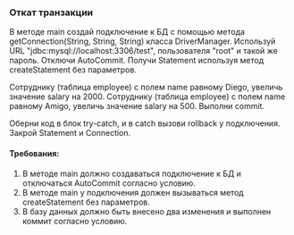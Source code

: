 
### Откат транзакции

В методе main создай подключение к БД с помощью метода getConnection(String, String, String) класса DriverManager.
Используй URL &quot;jdbc:mysql://localhost:3306/test&quot;, пользователя &quot;root&quot; и такой же пароль.
Отключи AutoCommit.
Получи Statement используя метод createStatement без параметров.

Сотруднику (таблица employee) с полем name равному Diego, увеличь значение salary на 2000.
Сотруднику (таблица employee) с полем name равному Amigo, увеличь значение salary на 500.
Выполни commit.

Оберни код в блок try-catch, и в catch вызови rollback у подключения.
Закрой Statement и Connection.


#### Требования:
1.	В методе main должно создаваться подключение к БД и отключаться AutoCommit согласно условию.
2.	В методе main у подключения должен вызываться метод createStatement без параметров.
3.	В базу данных должно быть внесено два изменения и выполнен коммит согласно условию.

